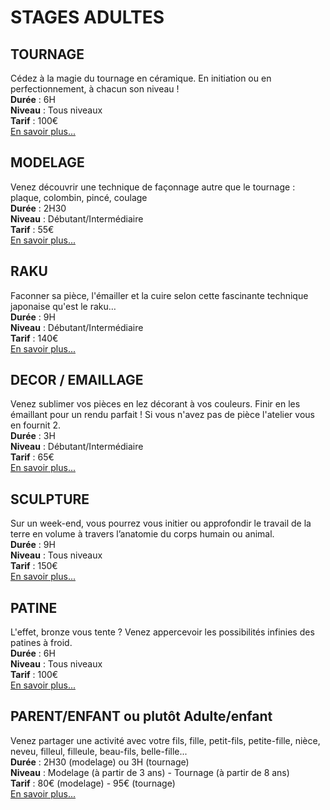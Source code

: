 # STAGES ADULTES
<!--
## Nom de la technique
_phrase d'accroche_
Durée :
Niveau : 
Tarif :
[En savoir plus...](page-technique)
-->
## TOURNAGE  
Cédez à la magie du tournage en céramique. En initiation ou en perfectionnement, à chacun son niveau !   
**Durée** : 6H  
**Niveau** : Tous niveaux    
**Tarif** : 100€  
[En savoir plus...](tournage_adultes)

## MODELAGE
Venez découvrir une technique de façonnage autre que le tournage : plaque, colombin, pincé, coulage   
**Durée** : 2H30  
**Niveau** : Débutant/Intermédiaire   
**Tarif** : 55€  
[En savoir plus...](modelage-adultes)

## RAKU  
Faconner sa pièce, l'émailler et la cuire selon cette fascinante technique japonaise qu'est le raku…  
**Durée** : 9H  
**Niveau** : Débutant/Intermédiaire  
**Tarif** : 140€  
[En savoir plus...](raku_adultes) 

## DECOR / EMAILLAGE    
Venez sublimer vos pièces en lez décorant à vos couleurs. Finir en les émaillant pour un rendu parfait ! Si vous n'avez pas de pièce l'atelier vous en fournit 2.    
**Durée** : 3H  
**Niveau** : Débutant/Intermédiaire  
**Tarif** : 65€  
[En savoir plus...](émaillage_adultes)

## SCULPTURE      
Sur un week-end, vous pourrez vous initier ou approfondir le travail de la terre en volume à travers l’anatomie du corps humain ou animal.   
**Durée** : 9H  
**Niveau** : Tous niveaux  
**Tarif** : 150€    
[En savoir plus...](sculpture_adultes)

## PATINE  
L'effet, bronze vous tente ?  Venez appercevoir les possibilités infinies des patines à froid.   
**Durée** : 6H  
**Niveau** : Tous niveaux  
**Tarif** : 100€  
[En savoir plus...](patine_adultes)

## PARENT/ENFANT ou plutôt Adulte/enfant 
Venez partager une activité avec votre fils, fille, petit-fils, petite-fille, nièce, neveu, filleul, filleule, beau-fils, belle-fille...  
**Durée** : 2H30 (modelage) ou 3H (tournage)  
**Niveau** : Modelage (à partir de 3 ans) - Tournage (à partir de 8 ans)  
**Tarif** : 80€ (modelage) - 95€ (tournage)  
[En savoir plus...](parent-enfant)
